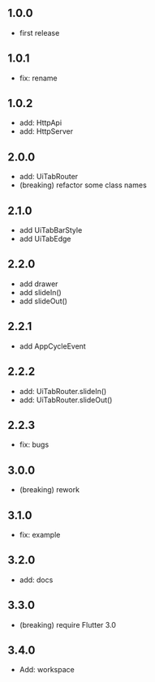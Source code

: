 ## 1.0.0

- first release

## 1.0.1

- fix: rename

## 1.0.2

- add: HttpApi
- add: HttpServer

## 2.0.0

- add: UiTabRouter
- (breaking) refactor some class names

## 2.1.0

- add UiTabBarStyle
- add UiTabEdge

## 2.2.0

- add drawer
- add slideIn()
- add slideOut()

## 2.2.1

- add AppCycleEvent

## 2.2.2

- add: UiTabRouter.slideIn()
- add: UiTabRouter.slideOut()

## 2.2.3

- fix: bugs

## 3.0.0

- (breaking) rework

## 3.1.0

- fix: example

## 3.2.0

- add: docs

## 3.3.0

- (breaking) require Flutter 3.0

## 3.4.0

- Add: workspace
